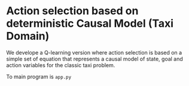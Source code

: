 # Action selection based on deterministic Causal Model (Taxi Domain)

We develope a Q-learning version where action selection is based on
a simple set of equation that represents a causal model of state, goal and action variables for the classic taxi problem.

To main program is ``app.py``
